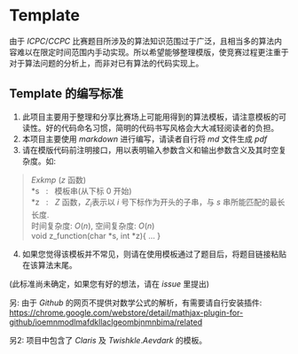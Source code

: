 # Template

由于 $ICPC/CCPC$ 比赛题目所涉及的算法知识范围过于广泛，且相当多的算法内容难以在限定时间范围内手动实现。所以希望能够整理模版，使竞赛过程更注重于对于算法问题的分析上，而非对已有算法的代码实现上。

## Template 的编写标准
1. 此项目主要用于整理和分享比赛场上可能用得到的算法模板，请注意模板的可读性。好的代码命名习惯，简明的代码书写风格会大大减轻阅读者的负担。
2. 本项目主要使用 $markdown$ 进行编写，请读者自行将 $md$ 文件生成 $pdf$
3. 请在模版代码前注明接口，用以表明输入参数含义和输出参数含义及其时空复杂度。如: 
> $Exkmp$ ($z$ 函数) \
> *s &nbsp; : &nbsp; 模板串(从下标 $0$ 开始)  \
> *z &nbsp; : &nbsp; $Z$ 函数，$Z_i$表示以 $i$ 号下标作为开头的子串，与 $s$ 串所能匹配的最长长度.  \
> 时间复杂度: $O(n)$,    空间复杂度: $O(n)$ \
> void z_function(char *s, int *z){ ... }
4. 如果您觉得该模板并不常见，则请在使用模板通过了题目后，将题目链接粘贴在该算法末尾。

(此标准尚未确定，如果您有好的想法，请在 $issue$ 里提出)


另: 由于 $Github$ 的网页不提供对数学公式的解析，有需要请自行安装插件: \
https://chrome.google.com/webstore/detail/mathjax-plugin-for-github/ioemnmodlmafdkllaclgeombjnmnbima/related

另2: 项目中包含了 $Claris$ 及 $Twishkle.Aevdark$ 的模板。